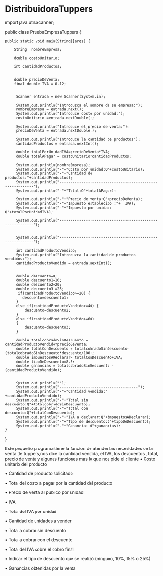 # DistribuidoraTuppers
import java.util.Scanner;

public class PruebaEmpresaTuppers {

	public static void main(String[]args) {

		String	nombreEmpresa;
		
		double costoUnitario;
		
		int cantidadProductos;
		
		
		double precioDeVenta;
		final double IVA = 0.12;
		
	     
		 Scanner entrada = new Scanner(System.in);
		 
		 System.out.println("Introduzca el nombre de su empresa:");
		 nombreEmpresa = entrada.next();
		 System.out.println("Introduce costo por unidad:");
		 costoUnitario =entrada.nextDouble();
		 
		 System.out.println("Introduce el precio de venta:");
		 precioDeVenta = entrada.nextDouble();
		 
		 System.out.println("Introduce la cantidad de productos");
		 cantidadProductos = entrada.nextInt();
		 
		 double totalPorUnidadIVA=precioDeVenta*IVA;
		 double totalAPagar = costoUnitario*cantidadProductos;
		 
		 System.out.println(nombreEmpresa);
		 System.out.println("-"+"Costo por unidad:Q"+costoUnitario);
		 System.out.println("-"+"Cantidad de productos:"+cantidadProductos);
		 System.out.println("----------------------------------------------------------");
		 System.out.println("-"+"Total:Q"+totalAPagar);
		 
		 System.out.println("-"+"Precio de venta:Q"+precioDeVenta);
		 System.out.println("-"+"Impuesto establecido :"+  IVA);
		 System.out.println("-"+"Impuesto por unidad: Q"+totalPorUnidadIVA);
		 
		 System.out.println("----------------------------------------------------------");
		 
		 
		 System.out.println("----------------------------------------------------------");
		 
		 int cantidadProductoVendido;
		 System.out.println("Introduzca la cantidad de productos vendidos:");
		 cantidadProductoVendido = entrada.nextInt();
		 
		 
		 double descuento=0;
		 double descuento1=10;
		 double descuento2=20;
		 double descuento3 =25;
		  if(cantidadProductoVendido>=20) {
			descuento=descuento1;
		 }
		 else if(cantidadProductoVendido>=40) {
			 descuento=descuento2;
		 }
		 else if(cantidadProductoVendido>=60)
		 {
			 descuento=descuento3;
		 }
			 
		 double totalcobradoSinDescuento = cantidadProductoVendido*precioDeVenta;
		 double totalConDescuento = totalcobradoSinDescuento-(totalcobradoSinDescuento*descuento/100);
		 double impuestosADeclarar= totalConDescuento+IVA;
		 double tipoDeDescuento=8.5;
		 double ganancias = totalcobradoSinDescuento -(cantidadProductoVendido);
		 
		
		 System.out.println("");
		 System.out.println("------------------------------------");
		 System.out.println("-"+"Cantidad vendida:" +cantidadProductoVendido);
		 System.out.println("-"+"Total sin descuento:Q"+totalcobradoSinDescuento);
		 System.out.println("-"+"Total con descuento:Q"+totalConDescuento);
		 System.out.println("-"+"IVA a declarar:Q"+impuestosADeclarar);
		 System.out.println("-"+"Tipo de descuento:Q"+tipoDeDescuento);
		 System.out.println("-"+"Ganancia: Q"+ganancias);
	}
}

Este pequeño programa tiene la funcion de atender las necesidades de la venta de tuppers,nos dice la cantidad vendida, el IVA, los descuentos,, total, precio de venta y algunas funciones mas lo que nos pide el cliente 
• Costo unitario del producto

• Cantidad de producto solicitado

• Total del costo a pagar por la cantidad del producto

• Precio de venta al público por unidad

• IVA

• Total del IVA por unidad

• Cantidad de unidades a vender

• Total a cobrar sin descuento

• Total a cobrar con el descuento

• Total del IVA sobre el cobro final

• Indicar el tipo de descuento que se realizó (ninguno, 10%, 15% o 25%)

• Ganancias obtenidas por la venta


